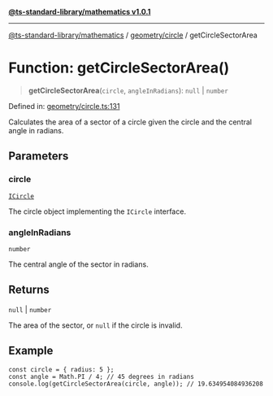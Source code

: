 [**@ts-standard-library/mathematics v1.0.1**](../../../README.md)

***

[@ts-standard-library/mathematics](../../../README.md) / [geometry/circle](../README.md) / getCircleSectorArea

# Function: getCircleSectorArea()

> **getCircleSectorArea**(`circle`, `angleInRadians`): `null` \| `number`

Defined in: [geometry/circle.ts:131](https://github.com/gabaudette/ts-stdlib/blob/7333da76bc775fbabd0907ad8519b912cfc2fe26/packages/mathematics/src/geometry/circle.ts#L131)

Calculates the area of a sector of a circle given the circle and the central angle in radians.

## Parameters

### circle

[`ICircle`](../interfaces/ICircle.md)

The circle object implementing the `ICircle` interface.

### angleInRadians

`number`

The central angle of the sector in radians.

## Returns

`null` \| `number`

The area of the sector, or `null` if the circle is invalid.

## Example

```
const circle = { radius: 5 };
const angle = Math.PI / 4; // 45 degrees in radians
console.log(getCircleSectorArea(circle, angle)); // 19.634954084936208
```
